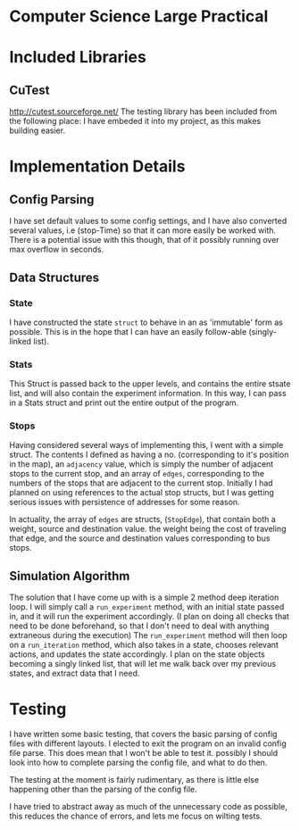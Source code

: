 # Computer Science Large Practical

# Included Libraries
## CuTest
http://cutest.sourceforge.net/
The testing library has been included from the following place:
I have embeded it into my project, as this makes building easier.

# Implementation Details

## Config Parsing
I have set default values to some config settings, and I have also converted several values,
i.e (stop-Time) so that it can more easily be worked with. There is a potential issue with this though, that of it possibly running over max overflow in seconds.

## Data Structures

### State
I have constructed the state `struct` to behave in an as 'immutable' form as possible.
This is in the hope that I can have an easily follow-able (singly-linked list). 
### Stats
This Struct is passed back to the upper levels, and contains the entire stsate list, and will also contain the experiment information.
In this way, I can pass in a Stats struct and print out the entire output of the program.

### Stops
Having considered several ways of implementing this, I went with a simple struct.
The contents I defined as having a no. (corresponding to it's position in the map),
an `adjacency` value, which is simply the number of adjacent stops to the current stop,
and an array of `edges`, corresponding to the numbers of the stops that are adjacent to the current stop.
Initially I had planned on using references to the actual stop structs, but I was getting serious issues with
persistence of addresses for some reason.

In actuality, the array of `edges` are structs, (`StopEdge`), that contain both a weight, source and destination
value. the weight being the cost of traveling that edge, and the source and destination values corresponding to
bus stops.

## Simulation Algorithm
The solution that I have come up with is a simple 2 method deep iteration loop.
I will simply call a `run_experiment` method, with an initial state passed in, and it will run the experiment accordingly. (I plan on doing all checks that need to be done beforehand, so that I don't need to deal with anything extraneous during the execution)
The `run_experiment` method will then loop on a `run_iteration` method, which also takes in a state, chooses relevant actions, and updates the state accordingly. I plan on the state objects becoming a singly linked list, that will let me walk back over my previous states, and extract data that I need.

# Testing
I have written some basic testing, that covers the basic parsing of config files with different layouts.
I elected to exit the program on an invalid config file parse. This does mean that I won't be able to test it.
possibly I should look into how to complete parsing the config file, and what to do then.

The testing at the moment is fairly rudimentary, as there is little else happening other than the parsing of the config file.

I have tried to abstract away as much of the unnecessary code as possible, this reduces the chance of errors, and lets me focus on wilting tests.

